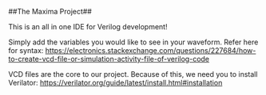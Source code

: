 ##The Maxima Project##

This is an all in one IDE for Verilog development! 

Simply add the variables you would like to see in your waveform. Refer here for syntax: https://electronics.stackexchange.com/questions/227684/how-to-create-vcd-file-or-simulation-activity-file-of-verilog-code

VCD files are the core to our project. Because of this, we need you to install Verilator: https://verilator.org/guide/latest/install.html#installation
